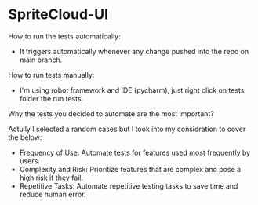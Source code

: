 # SpriteCloud-UI
How to run the tests automatically:
- It triggers automatically whenever any change pushed into the repo on main branch.

How to run tests manually:
- I'm using robot framework and IDE (pycharm), just right click on tests folder the run tests.

Why the tests you decided to automate are the most important?

Actully I selected a random cases but I took into my considration to cover the below:

- Frequency of Use: Automate tests for features used most frequently by users.
- Complexity and Risk: Prioritize features that are complex and pose a high risk if they fail.
- Repetitive Tasks: Automate repetitive testing tasks to save time and reduce human error.
